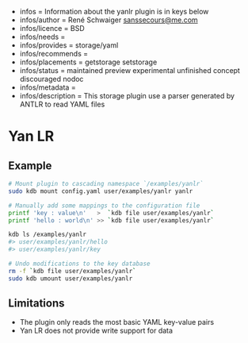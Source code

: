 - infos = Information about the yanlr plugin is in keys below
- infos/author = René Schwaiger <sanssecours@me.com>
- infos/licence = BSD
- infos/needs =
- infos/provides = storage/yaml
- infos/recommends =
- infos/placements = getstorage setstorage
- infos/status = maintained preview experimental unfinished concept discouraged nodoc
- infos/metadata =
- infos/description = This storage plugin use a parser generated by ANTLR to read YAML files

# Yan LR

## Example

```sh
# Mount plugin to cascading namespace `/examples/yanlr`
sudo kdb mount config.yaml user/examples/yanlr yanlr

# Manually add some mappings to the configuration file
printf 'key : value\n'   >  `kdb file user/examples/yanlr`
printf 'hello : world\n' >> `kdb file user/examples/yanlr`

kdb ls /examples/yanlr
#> user/examples/yanlr/hello
#> user/examples/yanlr/key

# Undo modifications to the key database
rm -f `kdb file user/examples/yanlr`
sudo kdb umount user/examples/yanlr
```

## Limitations

- The plugin only reads the most basic YAML key-value pairs
- Yan LR does not provide write support for data
